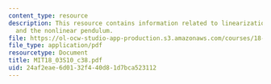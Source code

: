 ```yaml
---
content_type: resource
description: This resource contains information related to linearization near equilibria
  and the nonlinear pendulum.
file: https://ol-ocw-studio-app-production.s3.amazonaws.com/courses/18-03-differential-equations-spring-2010/24af2eae6d0132f440d81d7bca523112_MIT18_03S10_c38.pdf
file_type: application/pdf
resourcetype: Document
title: MIT18_03S10_c38.pdf
uid: 24af2eae-6d01-32f4-40d8-1d7bca523112
---
```


